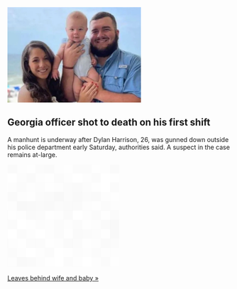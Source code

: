 
![Georgia officer shot to death on his first shift](./20211010055841.png)
## Georgia officer shot to death on his first shift

A manhunt is underway after Dylan Harrison, 26, was gunned down outside his police department early Saturday, authorities said. A suspect in the case remains at-large.

![pic](../square_bg.png)

[Leaves behind wife and baby »](https://www.yahoo.com/gma/suspect-large-fatal-shooting-officer-220327801.html)
